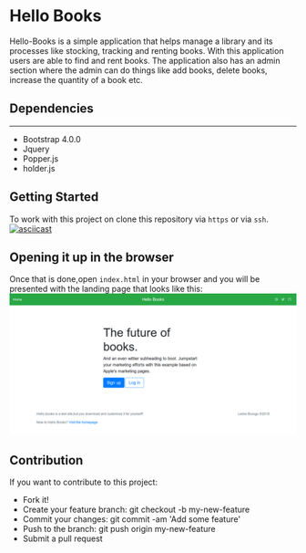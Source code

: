 # Hello Books

Hello-Books is a simple application that helps manage a library and its processes like stocking, tracking and renting books. With this application users are able to find and rent books. The application also has an admin section where the admin can do things like add books, delete books, increase the quantity of a book etc.

## Dependencies

-----------------------

* Bootstrap 4.0.0
* Jquery
* Popper.js
* holder.js

## Getting Started

To work with this project on clone this repository via `https` or via `ssh`.
[![asciicast](https://asciinema.org/a/8eM5YW1E19jPOoOFOKIpisnXP.png)](https://asciinema.org/a/8eM5YW1E19jPOoOFOKIpisnXP)

## Opening it up in the browser

Once that is done,open `index.html` in your browser and you will be presented with the landing page that looks like this:
 ![Screenshot](landing.png)

## Contribution

If you want to contribute to this project:

* Fork it!
* Create your feature branch: git checkout -b my-new-feature
* Commit your changes: git commit -am 'Add some feature'
* Push to the branch: git push origin my-new-feature
* Submit a pull request
